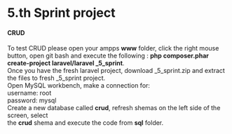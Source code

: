 # 5.th Sprint project
#### CRUD
To test CRUD please open your ampps <b>www</b> folder, click the right mouse button, open git bash and
execute the following : <b>php composer.phar create-project laravel/laravel _5_sprint</b>.<br>
Once you have the fresh laravel project, download _5_sprint.zip and extract the files to fresh _5_sprint project.<br>
Open MySQL workbench, make a connection for:<br>
username: root<br>
password: mysql<br>
Create a new database called <b>crud</b>, refresh shemas on the left side of the screen, select<br>
the <b>crud</b> shema and execute the code from <b>sql</b> folder.
